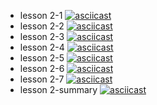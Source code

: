 - lesson 2-1
[![asciicast](https://asciinema.org/a/8IKQ6JawNVE5ReO1qovK4sTyF.svg)](https://asciinema.org/a/8IKQ6JawNVE5ReO1qovK4sTyF)
- lesson 2-2
[![asciicast](https://asciinema.org/a/nGnWi1fJBgRbkzIrpZgLsvcN2.svg)](https://asciinema.org/a/nGnWi1fJBgRbkzIrpZgLsvcN2)
- lesson 2-3
[![asciicast](https://asciinema.org/a/Yj9aArumNYm9vMnCga2jREYmW.svg)](https://asciinema.org/a/Yj9aArumNYm9vMnCga2jREYmW)
- lesson 2-4
[![asciicast](https://asciinema.org/a/nNrvpXfpgWIM57srjvqegutuA.svg)](https://asciinema.org/a/nNrvpXfpgWIM57srjvqegutuA)
- lesson 2-5
[![asciicast](https://asciinema.org/a/MxNMvc9ipCuNPnGVoaRF6YLrP.svg)](https://asciinema.org/a/MxNMvc9ipCuNPnGVoaRF6YLrP)
- lesson 2-6
[![asciicast](https://asciinema.org/a/gHmSYdUbSN4hKlKT6WcyznSLX.svg)](https://asciinema.org/a/gHmSYdUbSN4hKlKT6WcyznSLX)
- lesson 2-7
[![asciicast](https://asciinema.org/a/5wpiIFEoO7b0T9lorIzlutxJX.svg)](https://asciinema.org/a/5wpiIFEoO7b0T9lorIzlutxJX)
- lesson 2-summary
[![asciicast](https://asciinema.org/a/NL4EryNsiYPEuLytju2VDBCZ4.svg)](https://asciinema.org/a/NL4EryNsiYPEuLytju2VDBCZ4)